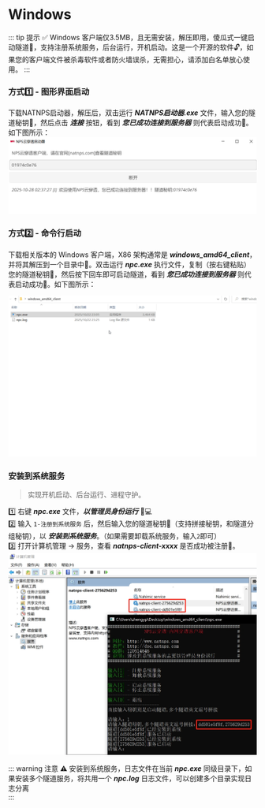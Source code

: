 # Windows

::: tip 提示 ✅
Windows 客户端仅3.5MB，且无需安装，解压即用，傻瓜式一键启动隧道🚀，支持注册系统服务，后台运行，开机启动。这是一个开源的软件🔓，如果您的客户端文件被杀毒软件或者防火墙误杀，无需担心，请添加白名单放心使用。
::: 

### 方式1️⃣ - 图形界面启动
下载NATNPS启动器，解压后，双击运行 ***NATNPS启动器.exe*** 文件，输入您的隧道秘钥🔑，然后点击 ***连接*** 按钮，看到 ***您已成功连接到服务器*** 则代表启动成功🍺。如下图所示：
![windows-gui](/gui.png)

### 方式2️⃣ - 命令行启动
下载相关版本的 Windows 客户端，X86 架构通常是 ***windows_amd64_client***，并将其解压到一个目录中📂。双击运行 ***npc.exe*** 执行文件，复制（按右键粘贴）您的隧道秘钥🔑，然后按下回车即可启动隧道，看到 ***您已成功连接到服务器*** 则代表启动成功🍺。如下图所示：

![windows](/windows.gif)



### 安装到系统服务
> 实现开机启动、后台运行、进程守护。

1️⃣ 右键 ***npc.exe*** 文件，***以管理员身份运行*** 👨💻    
2️⃣ 输入 `1-注册到系统服务` 后，然后输入您的隧道秘钥🔑（支持拼接秘钥，和隧道分组秘钥），以 ***安装到系统服务***。（如果需要卸载系统服务，输入`2`即可）    
3️⃣ 打开计算机管理 -> 服务，查看 ***natnps-client-xxxx*** 是否成功被注册🥂。 
![win-install](/win-install.png)

::: warning  注意 ⚠️
安装到系统服务，日志文件在当前 ***npc.exe*** 同级目录下，如果安装多个隧道服务，将共用一个 ***npc.log*** 日志文件，可以创建多个目录实现日志分离  
:::

